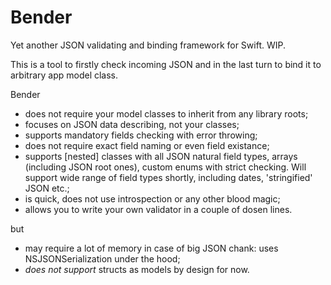 # Bender
Yet another JSON validating and binding framework for Swift. WIP.

This is a tool to firstly check incoming JSON and in the last turn to bind it to arbitrary app model class.

Bender
- does not require your model classes to inherit from any library roots;
- focuses on JSON data describing, not your classes;
- supports mandatory fields checking with error throwing;
- does not require exact field naming or even field existance;
- supports [nested] classes with all JSON natural field types, arrays (including JSON root ones), custom enums with strict checking. Will support wide range of field types shortly, including dates, 'stringified' JSON etc.;
- is quick, does not use introspection or any other blood magic;
- allows you to write your own validator in a couple of dosen lines.

but
- may require a lot of memory in case of big JSON chank: uses NSJSONSerialization under the hood;
- _does not support_ structs as models by design for now.

